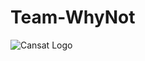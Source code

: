 # Team-WhyNot

![Cansat Logo](http://aspire.icte.uowm.gr/wp-content/uploads/2017/11/CanSat-Logo-2017-1024x762-1.jpg)
